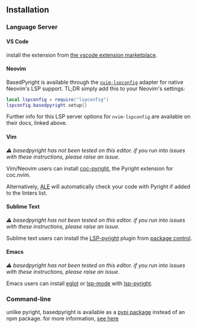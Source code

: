 ## Installation

### Language Server

#### VS Code
install the extension from [the vscode extension marketplace](https://marketplace.visualstudio.com/items?itemName=detachhead.basedpyright).

#### Neovim
BasedPyright is available through the [`nvim-lspconfig`](https://github.com/neovim/nvim-lspconfig/blob/master/doc/server_configurations.md#basedpyright) adapter for native Neovim's LSP support.  TL;DR simply add this to your Neovim's settings:
```lua
local lspconfig = require("lspconfig")
lspconfig.basedpyright.setup{}
```
Further info for this LSP server options for `nvim-lspconfig` are available on their docs, linked above.

#### Vim
*⚠ basedpyright has not been tested on this editor. if you run into issues with these instructions, please raise an issue.*

Vim/Neovim users can install [coc-pyright](https://github.com/fannheyward/coc-pyright), the Pyright extension for coc.nvim.

Alternatively, [ALE](https://github.com/dense-analysis/ale) will automatically check your code with Pyright if added to the linters list.

#### Sublime Text
*⚠ basedpyright has not been tested on this editor. if you run into issues with these instructions, please raise an issue.*

Sublime text users can install the [LSP-pyright](https://github.com/sublimelsp/LSP-pyright) plugin from [package control](https://packagecontrol.io/packages/LSP-pyright).

#### Emacs
*⚠ basedpyright has not been tested on this editor. if you run into issues with these instructions, please raise an issue.*

Emacs users can install [eglot](https://github.com/joaotavora/eglot) or [lsp-mode](https://github.com/emacs-lsp/lsp-mode) with [lsp-pyright](https://github.com/emacs-lsp/lsp-pyright).

### Command-line

unlike pyright, basedpyright is available as a [pypi package](https://pypi.org/project/basedpyright/) instead of an npm package. for more information, [see here](https://detachhead.github.io/basedpyright/#/?id=published-as-a-pypi-package-no-nodejs-required)
